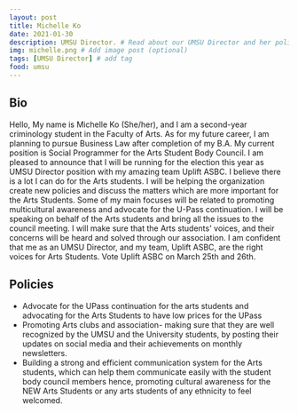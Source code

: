 ```yaml
---
layout: post
title: Michelle Ko
date: 2021-01-30
description: UMSU Director. # Read about our UMSU Director and her policies
img: michelle.png # Add image post (optional)
tags: [UMSU Director] # add tag
food: umsu
---
```

## Bio
Hello, My name is Michelle Ko (She/her), and I am a second-year criminology student in the Faculty of Arts. As for my future career, I am planning to pursue Business Law after completion of my B.A. My current position is Social Programmer for the Arts Student Body Council. I am pleased to announce that I will be running for the election this year as UMSU Director position with my amazing team Uplift ASBC. I believe there is a lot I can do for the Arts students. I will be helping the organization create new policies and discuss the matters which are more important for the Arts Students. Some of my main focuses will be related to promoting multicultural awareness and advocate for the U-Pass continuation. I will be speaking on behalf of the Arts students and bring all the issues to the council meeting. I will make sure that the Arts students' voices, and their concerns will be heard and solved through our association. 
I am confident that me as an UMSU Director, and my team, Uplift ASBC, are the right voices for Arts Students. Vote Uplift ASBC on March 25th and 26th. 

## Policies

- Advocate for the UPass continuation for the arts students and advocating for the Arts Students to have low prices for the UPass
- Promoting Arts clubs and association- making sure that they are well recognized by the UMSU and the University students, by posting their updates on social media and their achievements on monthly newsletters.
- Building a strong and efficient communication system for the Arts students, which can help them communicate easily with the student body council members hence, promoting cultural awareness for the NEW Arts Students or any arts students of any ethnicity to feel welcomed.



